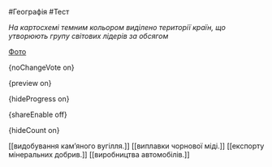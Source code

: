 #Географія #Тест

*На картосхемі темним кольором виділено території країн, що утворюють групу світових лідерів за обсягом*

[Фото](https://zno.osvita.ua//doc/images/znotest/25/2540/40.jpg)

{noChangeVote on}

{preview on}

{hideProgress on}

{shareEnable off}

{hideCount on}

[[видобування кам’яного вугілля.]]
[[виплавки чорнової міді.]]
[[експорту мінеральних добрив.]]
[[виробництва автомобілів.]]
